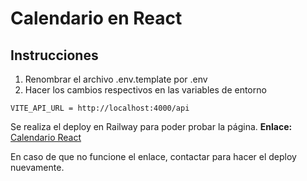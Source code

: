 # Calendario en React

## Instrucciones

1. Renombrar el archivo .env.template por .env
2. Hacer los cambios respectivos en las variables de entorno

```
VITE_API_URL = http://localhost:4000/api

```

Se realiza el deploy en Railway para poder probar la página. **Enlace:** [Calendario React](https://backend-calendario-production-88de.up.railway.app)

En caso de que no funcione el enlace, contactar para hacer el deploy nuevamente.